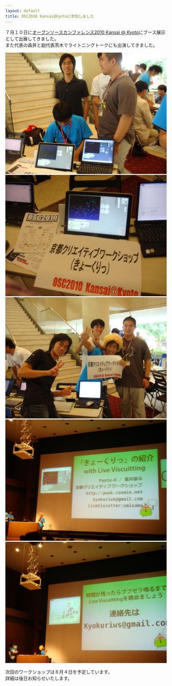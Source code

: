```yaml
---
layout: default
title: OSC2010 Kansai@Kyotoに参加しました
---
```


７月１０日に[オープンソースカンファレンス2010 Kansai @ Kyoto](http://www.ospn.jp/osc2010-kyoto/)にブース展示として出展してきました。  
また代表の森井と副代表茨木でライトニングトークにも出演してきました。  

<div class="gallery">
	<img src="/images/blogs/osc-kyoto-2010/DSC03161.jpg" alt="">
	<img src="/images/blogs/osc-kyoto-2010/DSC03163.jpg" alt="">
	<img src="/images/blogs/osc-kyoto-2010/DSC03164.jpg" alt="">
	<img src="/images/blogs/osc-kyoto-2010/DSC03177.jpg" alt="">
	<img src="/images/blogs/osc-kyoto-2010/DSC03185.jpg" alt="">
</div>

次回のワークショップは８月４日を予定しています。  
詳細は後日お知らせいたします。  
